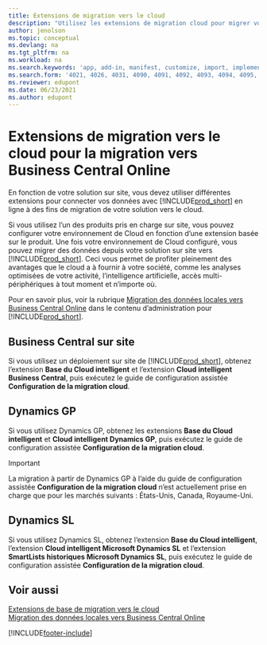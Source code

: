 ```yaml
---
title: Extensions de migration vers le cloud
description: "Utilisez les extensions de migration cloud pour migrer vos données locales vers Business\_Central\_Online. Ces extensions déplacent vos données sur site vers le cloud."
author: jenolson
ms.topic: conceptual
ms.devlang: na
ms.tgt_pltfrm: na
ms.workload: na
ms.search.keywords: 'app, add-in, manifest, customize, import, implement'
ms.search.form: '4021, 4026, 4031, 4090, 4091, 4092, 4093, 4094, 4095, 4096, 4097, 40027,'
ms.reviewer: edupont
ms.date: 06/23/2021
ms.author: edupont
---
```


# <a name="cloud-migration-extensions-for-migrating-to-business-central-online"></a>Extensions de migration vers le cloud pour la migration vers Business Central Online

En fonction de votre solution sur site, vous devez utiliser différentes extensions pour connecter vos données avec [!INCLUDE[prod_short](includes/prod_short.md)] en ligne à des fins de migration de votre solution vers le cloud.  

Si vous utilisez l’un des produits pris en charge sur site, vous pouvez configurer votre environnement de Cloud en fonction d’une extension basée sur le produit. Une fois votre environnement de Cloud configuré, vous pouvez migrer des données depuis votre solution sur site vers [!INCLUDE[prod_short](includes/prod_short.md)]. Ceci vous permet de profiter pleinement des avantages que le cloud a à fournir à votre société, comme les analyses optimisées de votre activité, l’intelligence artificielle, accès multi-périphériques à tout moment et n’importe où.  

Pour en savoir plus, voir la rubrique [Migration des données locales vers Business Central Online](/dynamics365/business-central/dev-itpro/administration/migrate-data) dans le contenu d’administration pour [!INCLUDE[prod_short](includes/prod_short.md)].  

## <a name="business-central-on-premises"></a>Business Central sur site

Si vous utilisez un déploiement sur site de [!INCLUDE[prod_short](includes/prod_short.md)], obtenez l’extension **Base du Cloud intelligent** et l’extension **Cloud intelligent Business Central**, puis exécutez le guide de configuration assistée **Configuration de la migration cloud**.  

## <a name="dynamics-gp"></a>Dynamics GP

Si vous utilisez Dynamics GP, obtenez les extensions **Base du Cloud intelligent** et **Cloud intelligent Dynamics GP**, puis exécutez le guide de configuration assistée **Configuration de la migration cloud**.  

> [!IMPORTANT]
> La migration à partir de Dynamics GP à l’aide du guide de configuration assistée **Configuration de la migration cloud** n’est actuellement prise en charge que pour les marchés suivants : États-Unis, Canada, Royaume-Uni.

## <a name="dynamics-sl"></a>Dynamics SL

Si vous utilisez Dynamics SL, obtenez l’extension **Base du Cloud intelligent**, l’extension **Cloud intelligent Microsoft Dynamics SL** et l’extension **SmartLists historiques Microsoft Dynamics SL**, puis exécutez le guide de configuration assistée **Configuration de la migration cloud**.  

## <a name="see-also"></a>Voir aussi

[Extensions de base de migration vers le cloud](ui-extensions-intelligent-cloud.md)  
[Migration des données locales vers Business Central Online](/dynamics365/business-central/dev-itpro/administration/migrate-data)  

[!INCLUDE[footer-include](includes/footer-banner.md)]
